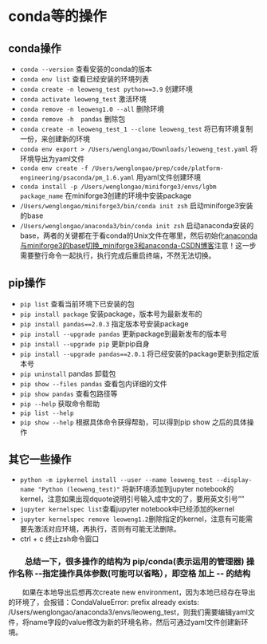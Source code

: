<!--
 * @Author: 翁龙傲 1404813015@qq.com
 * @Date: 2023-07-09 18:23:52
 * @LastEditors: 翁龙傲 1404813015@qq.com
 * @LastEditTime: 2023-12-05 16:15:15
 * @FilePath: /mkdocs-knowledge-storage/docs/markdown/operation_utils/conda操作.md
 * @Description: 这是默认设置,请设置`customMade`, 打开koroFileHeader查看配置 进行设置: https://github.com/OBKoro1/koro1FileHeader/wiki/%E9%85%8D%E7%BD%AE
-->

# conda等的操作

## conda操作

* `conda --version`  查看安装的conda的版本
* `conda env list`  查看已经安装的环境列表
* `conda create -n leoweng_test python==3.9` 创建环境
* `conda activate leoweng_test` 激活环境
* `conda remove -n leoweng1.0 --all` 删除环境
* `conda remove -h  pandas`   删除包
* `conda create -n leoweng_test_1 --clone leoweng_test` 将已有环境复制一份，来创建新的环境
* `conda env export > /Users/wenglongao/Downloads/leoweng_test.yaml` 将环境导出为yaml文件
* `conda env create -f /Users/wenglongao/prep/code/platform-engineering/psaconda/pm_1.6.yaml`  用yaml文件创建环境
* `conda install -p /Users/wenglongao/miniforge3/envs/lgbm package_name` 在miniforge3创建的环境中安装package
* `/Users/wenglongao/miniforge3/bin/conda init zsh` 启动miniforge3安装的base
* `/Users/wenglongao/anaconda3/bin/conda init zsh` 启动anaconda安装的base，两者的关键都在于看conda的Unix文件在哪里，然后初始化[anaconda与miniforge3的base切换_miniforge3和anaconda-CSDN博客](https://blog.csdn.net/lc_dreams/article/details/122119961)注意！这一步需要整行命令一起执行，执行完成后重启终端，不然无法切换。

## pip操作

* `pip list`  查看当前环境下已安装的包
* `pip install package`  安装package，版本号为最新发布的
* `pip install pandas==2.0.3`  指定版本号安装package
* `pip install --upgrade pandas`  更新package到最新发布的版本号
* `pip install --upgrade pip`  更新pip自身
* `pip install --upgrade pandas==2.0.1`  将已经安装的package更新到指定版本号
* `pip uninstall`  pandas 卸载包
* `pip show --files pandas`  查看包内详细的文件
* `pip show pandas`  查看包路径等
* `pip --help`  获取命令帮助
* `pip list --help`
* `pip show --help`  根据具体命令获得帮助，可以得到pip show 之后的具体操作

## 其它一些操作

* `python -m ipykernel install --user --name leoweng_test --display-name "Python (leoweng_test)"`  将新环境添加到jupyter notebook的kernel，注意如果出现dquote说明引号输入成中文的了，要用英文引号””
* `jupyter kernelspec list`查看jupyter notebook中已经添加的kernel
* `jupyter kernelspec remove leoweng1.2`删除指定的kernel，注意有可能需要先激活对应环境，再执行，否则有可能无法删除。
* ctrl + c  终止zsh命令窗口

### &emsp;&emsp;总结一下，很多操作的结构为 pip/conda(表示运用的管理器) 操作名称 --指定操作具体参数(可能可以省略），即空格 加上 -- 的结构

&emsp;&emsp;如果在本地导出后想再次create new environment，因为本地已经存在导出的环境了，会报错：CondaValueError: prefix already exists: /Users/wenglongao/anaconda3/envs/leoweng_test，则我们需要编辑yaml文件，将name字段的value修改为新的环境名称，然后可通过yaml文件创建新环境。

